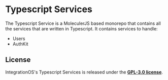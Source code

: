 # Typescript Services

The Typescript Service is a MoleculerJS based monorepo that contains all the services that are written in Typescript. It contains services to handle:

- Users
- AuthKit

## License

IntegrationOS's Typescript Services is released under the [**GPL-3.0 license**](LICENSE).
